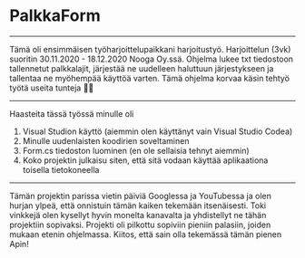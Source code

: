 # PalkkaForm
___
Tämä oli ensimmäisen työharjoittelupaikkani harjoitustyö. Harjoittelun (3vk) suoritin 30.11.2020 - 18.12.2020 Nooga Oy.ssä. 
Ohjelma lukee txt tiedostoon tallennetut palkkalajit, järjestää ne uudelleen haluttuun järjestykseen ja tallentaa ne myöhempää käyttöä varten. 
Tämä ohjelma korvaa käsin tehtyö työtä useita tunteja 👌🏻
___
Haasteita tässä työssä minulle oli
1. Visual Studion käyttö (aiemmin olen käyttänyt vain Visual Studio Codea)
2. Minulle uudenlaisten koodirien soveltaminen 
3. Form.cs tiedoston luominen (en ole sellaisia tehnyt aiemmin)
4. Koko projektin julkaisu siten, että sitä vodaan käyttää aplikaationa toisella tietokoneella
___
Tämän projektin parissa vietin päiviä Googlessa ja YouTubessa ja olen hurjan ylpeä, että onnistuin tämän kaiken tekemään itsenäisesti. 
Toki vinkkejä olen kysellyt hyvin monelta kanavalta ja yhdistellyt ne tähän projektiin sopivaksi. Projekti oli pilkottu sopiviin pieniin palasiin, joiden mukaan etenin ohjelmassa. 
Kiitos, että sain olla tekemässä tämän pienen Apin!
